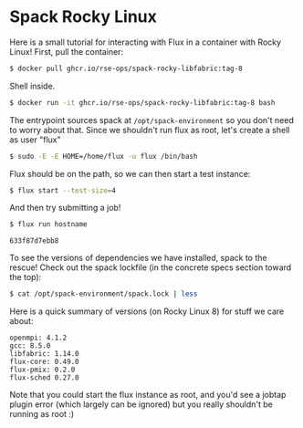 # Spack Rocky Linux

Here is a small tutorial for interacting with Flux in a container with Rocky Linux!
First, pull the container:

```bash
$ docker pull ghcr.io/rse-ops/spack-rocky-libfabric:tag-8
```

Shell inside.

```bash
$ docker run -it ghcr.io/rse-ops/spack-rocky-libfabric:tag-8 bash
```

The entrypoint sources spack at `/opt/spack-environment` so you don't need to worry
about that. Since we shouldn't run flux as root, let's create a shell as user "flux"

```bash
$ sudo -E -E HOME=/home/flux -u flux /bin/bash
```

Flux should be on the path, so we can then start a test instance:

```bash
$ flux start --test-size=4
```

And then try submitting a job!

```bash
$ flux run hostname
```
```console
633f87d7ebb8
```
To see the versions of dependencies we have installed, spack to the rescue!
Check out the spack lockfile (in the concrete specs section toward the top):

```bash
$ cat /opt/spack-environment/spack.lock | less
```

Here is a quick summary of versions (on Rocky Linux 8) for stuff we care about:

```
openmpi: 4.1.2
gcc: 8.5.0
libfabric: 1.14.0
flux-core: 0.49.0 
flux-pmix: 0.2.0
flux-sched 0.27.0
```

Note that you could start the flux instance as root, and you'd see a jobtap
plugin error (which largely can be ignored) but you really shouldn't be running
as root :)
